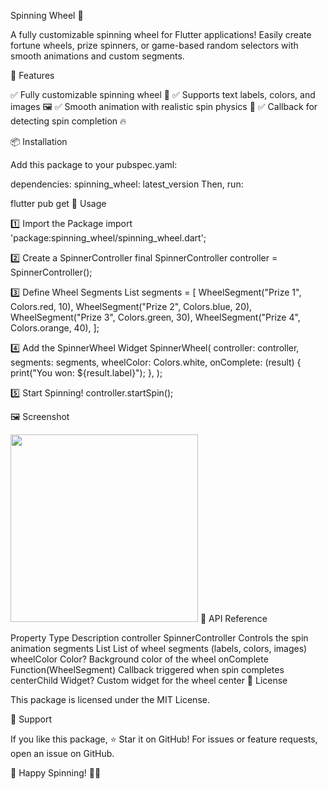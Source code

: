 Spinning Wheel 🎡

A fully customizable spinning wheel for Flutter applications! Easily create fortune wheels, prize spinners, or game-based random selectors with smooth animations and custom segments.

🌟 Features

✅ Fully customizable spinning wheel 🎨
✅ Supports text labels, colors, and images 🖼️
✅ Smooth animation with realistic spin physics 🎯
✅ Callback for detecting spin completion 🔥

📦 Installation

Add this package to your pubspec.yaml:

dependencies:
spinning_wheel: latest_version
Then, run:

flutter pub get
🔧 Usage

1️⃣ Import the Package
import 'package:spinning_wheel/spinning_wheel.dart';

2️⃣ Create a SpinnerController
final SpinnerController controller = SpinnerController();

3️⃣ Define Wheel Segments
List<WheelSegment> segments = [
WheelSegment("Prize 1", Colors.red, 10),
WheelSegment("Prize 2", Colors.blue, 20),
WheelSegment("Prize 3", Colors.green, 30),
WheelSegment("Prize 4", Colors.orange, 40),
];

4️⃣ Add the SpinnerWheel Widget
SpinnerWheel(
controller: controller,
segments: segments,
wheelColor: Colors.white,
onComplete: (result) {
print("You won: ${result.label}");
},
);

5️⃣ Start Spinning!
controller.startSpin();


🖼️ Screenshot

<img src="https://your-image-url.com/spinning-wheel-demo.gif" width="300"/>
📜 API Reference

Property	Type	Description
controller	SpinnerController	Controls the spin animation
segments	List<WheelSegment>	List of wheel segments (labels, colors, images)
wheelColor	Color?	Background color of the wheel
onComplete	Function(WheelSegment)	Callback triggered when spin completes
centerChild	Widget?	Custom widget for the wheel center
📄 License

This package is licensed under the MIT License.

🙏 Support

If you like this package, ⭐ Star it on GitHub!
For issues or feature requests, open an issue on GitHub.

🚀 Happy Spinning! 🎡✨

